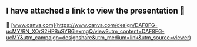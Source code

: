 **I have attached a link to view the presentation** 🎀
---

:link: [www.canva.com](https://www.canva.com/design/DAF8FG-ucMY/RN_XOrS2HPBuSYB6IexmgQ/view?utm_content=DAF8FG-ucMY&utm_campaign=designshare&utm_medium=link&utm_source=viewer)
